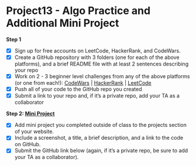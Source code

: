 # Project13 - Algo Practice and Additional Mini Project
**Step 1**
- [x] Sign up for free accounts on LeetCode, HackerRank, and CodeWars.
- [x] Create a GitHub repository with 3 folders (one for each of the above platforms), and a brief README file with at least 2 sentences describing your repo
- [x] Work on 2 - 3 beginner level challenges from any of the above platforms (or one from each!): [CodeWars](CodeWars/CodeWars.md) | [HackerRank](Hackerrank/Hackerrank.md) | [LeetCode](leetCode/leetCode.md)
- [x] Push all of your code to the GitHub repo you created
- [x] Submit a link to your repo and, if it’s a private repo, add your TA as a collaborator

**Step 2: [Mini Project](https://github.com/HosamHafez/miniproject)**
- [x] Add mini project you completed outside of class to the projects section of your website. 
- [x] Include a screenshot, a title, a brief description, and a link to the code on GitHub. 
- [x] Submit the GitHub link below (again, if it’s a private repo, be sure to add your TA as a collaborator).
